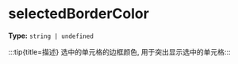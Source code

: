 # selectedBorderColor

**Type:** `string | undefined`

:::tip{title=描述}
选中的单元格的边框颜色, 用于突出显示选中的单元格:::


 

